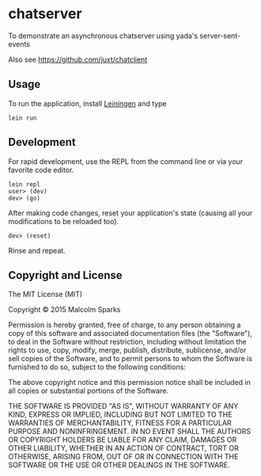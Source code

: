 # chatserver

To demonstrate an asynchronous chatserver using yada's server-sent-events

Also see https://github.com/juxt/chatclient

## Usage

To run the application, install [Leiningen](http://leiningen.org/) and type

```
lein run
```

## Development

For rapid development, use the REPL from the command line or via your
favorite code editor.

```
lein repl
user> (dev)
dev> (go)
```

After making code changes, reset your application's state (causing all
your modifications to be reloaded too).

```
dev> (reset)
```

Rinse and repeat.

## Copyright and License

The MIT License (MIT)

Copyright © 2015 Malcolm Sparks

Permission is hereby granted, free of charge, to any person obtaining a copy of
this software and associated documentation files (the "Software"), to deal in
the Software without restriction, including without limitation the rights to
use, copy, modify, merge, publish, distribute, sublicense, and/or sell copies of
the Software, and to permit persons to whom the Software is furnished to do so,
subject to the following conditions:

The above copyright notice and this permission notice shall be included in all
copies or substantial portions of the Software.

THE SOFTWARE IS PROVIDED "AS IS", WITHOUT WARRANTY OF ANY KIND, EXPRESS OR
IMPLIED, INCLUDING BUT NOT LIMITED TO THE WARRANTIES OF MERCHANTABILITY, FITNESS
FOR A PARTICULAR PURPOSE AND NONINFRINGEMENT. IN NO EVENT SHALL THE AUTHORS OR
COPYRIGHT HOLDERS BE LIABLE FOR ANY CLAIM, DAMAGES OR OTHER LIABILITY, WHETHER
IN AN ACTION OF CONTRACT, TORT OR OTHERWISE, ARISING FROM, OUT OF OR IN
CONNECTION WITH THE SOFTWARE OR THE USE OR OTHER DEALINGS IN THE SOFTWARE.
